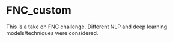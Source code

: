 # FNC_custom
This is a take on FNC challenge. Different NLP and deep learning models/techniques were considered.
